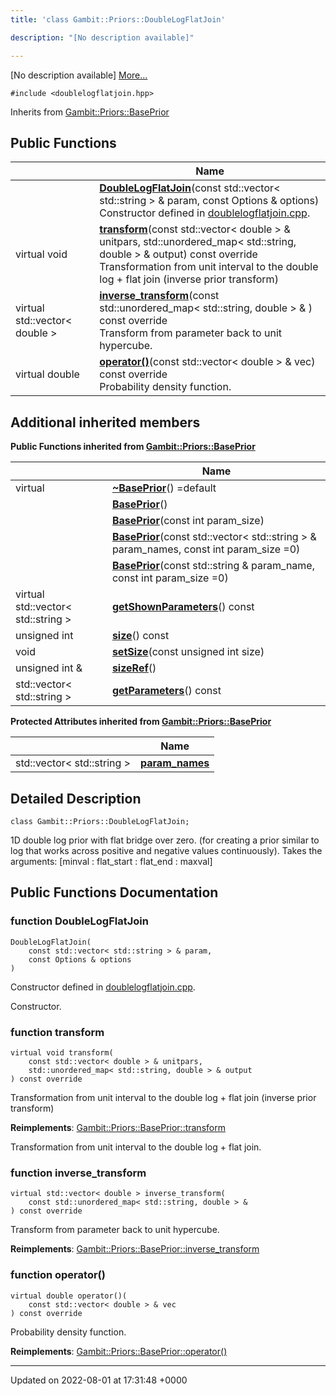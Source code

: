 ```yaml
---
title: 'class Gambit::Priors::DoubleLogFlatJoin'

description: "[No description available]"

---
```









[No description available] [More...](#detailed-description)


`#include <doublelogflatjoin.hpp>`

Inherits from [Gambit::Priors::BasePrior](/documentation/code/gambit_sphinxclasses/classgambit_1_1priors_1_1baseprior/)

## Public Functions

|                | Name           |
| -------------- | -------------- |
| | **[DoubleLogFlatJoin](/documentation/code/gambit_sphinxclasses/classgambit_1_1priors_1_1doublelogflatjoin/#function-doublelogflatjoin)**(const std::vector< std::string > & param, const Options & options)<br>Constructor defined in [doublelogflatjoin.cpp]().  |
| virtual void | **[transform](/documentation/code/gambit_sphinxclasses/classgambit_1_1priors_1_1doublelogflatjoin/#function-transform)**(const std::vector< double > & unitpars, std::unordered_map< std::string, double > & output) const override<br>Transformation from unit interval to the double log + flat join (inverse prior transform)  |
| virtual std::vector< double > | **[inverse_transform](/documentation/code/gambit_sphinxclasses/classgambit_1_1priors_1_1doublelogflatjoin/#function-inverse-transform)**(const std::unordered_map< std::string, double > & ) const override<br>Transform from parameter back to unit hypercube.  |
| virtual double | **[operator()](/documentation/code/gambit_sphinxclasses/classgambit_1_1priors_1_1doublelogflatjoin/#function-operator())**(const std::vector< double > & vec) const override<br>Probability density function.  |

## Additional inherited members

**Public Functions inherited from [Gambit::Priors::BasePrior](/documentation/code/gambit_sphinxclasses/classgambit_1_1priors_1_1baseprior/)**

|                | Name           |
| -------------- | -------------- |
| virtual | **[~BasePrior](/documentation/code/gambit_sphinxclasses/classgambit_1_1priors_1_1baseprior/#function-~baseprior)**() =default |
| | **[BasePrior](/documentation/code/gambit_sphinxclasses/classgambit_1_1priors_1_1baseprior/#function-baseprior)**() |
| | **[BasePrior](/documentation/code/gambit_sphinxclasses/classgambit_1_1priors_1_1baseprior/#function-baseprior)**(const int param_size) |
| | **[BasePrior](/documentation/code/gambit_sphinxclasses/classgambit_1_1priors_1_1baseprior/#function-baseprior)**(const std::vector< std::string > & param_names, const int param_size =0) |
| | **[BasePrior](/documentation/code/gambit_sphinxclasses/classgambit_1_1priors_1_1baseprior/#function-baseprior)**(const std::string & param_name, const int param_size =0) |
| virtual std::vector< std::string > | **[getShownParameters](/documentation/code/gambit_sphinxclasses/classgambit_1_1priors_1_1baseprior/#function-getshownparameters)**() const |
| unsigned int | **[size](/documentation/code/gambit_sphinxclasses/classgambit_1_1priors_1_1baseprior/#function-size)**() const |
| void | **[setSize](/documentation/code/gambit_sphinxclasses/classgambit_1_1priors_1_1baseprior/#function-setsize)**(const unsigned int size) |
| unsigned int & | **[sizeRef](/documentation/code/gambit_sphinxclasses/classgambit_1_1priors_1_1baseprior/#function-sizeref)**() |
| std::vector< std::string > | **[getParameters](/documentation/code/gambit_sphinxclasses/classgambit_1_1priors_1_1baseprior/#function-getparameters)**() const |

**Protected Attributes inherited from [Gambit::Priors::BasePrior](/documentation/code/gambit_sphinxclasses/classgambit_1_1priors_1_1baseprior/)**

|                | Name           |
| -------------- | -------------- |
| std::vector< std::string > | **[param_names](/documentation/code/gambit_sphinxclasses/classgambit_1_1priors_1_1baseprior/#variable-param-names)**  |


## Detailed Description

```
class Gambit::Priors::DoubleLogFlatJoin;
```


1D double log prior with flat bridge over zero. (for creating a prior similar to log that works across positive and negative values continuously). Takes the arguments: [minval : flat_start : flat_end : maxval] 

## Public Functions Documentation

### function DoubleLogFlatJoin

```
DoubleLogFlatJoin(
    const std::vector< std::string > & param,
    const Options & options
)
```

Constructor defined in [doublelogflatjoin.cpp](). 

Constructor. 


### function transform

```
virtual void transform(
    const std::vector< double > & unitpars,
    std::unordered_map< std::string, double > & output
) const override
```

Transformation from unit interval to the double log + flat join (inverse prior transform) 

**Reimplements**: [Gambit::Priors::BasePrior::transform](/documentation/code/gambit_sphinxclasses/classgambit_1_1priors_1_1baseprior/#function-transform)


Transformation from unit interval to the double log + flat join. 


### function inverse_transform

```
virtual std::vector< double > inverse_transform(
    const std::unordered_map< std::string, double > & 
) const override
```

Transform from parameter back to unit hypercube. 

**Reimplements**: [Gambit::Priors::BasePrior::inverse_transform](/documentation/code/gambit_sphinxclasses/classgambit_1_1priors_1_1baseprior/#function-inverse-transform)


### function operator()

```
virtual double operator()(
    const std::vector< double > & vec
) const override
```

Probability density function. 

**Reimplements**: [Gambit::Priors::BasePrior::operator()](/documentation/code/gambit_sphinxclasses/classgambit_1_1priors_1_1baseprior/#function-operator())


-------------------------------

Updated on 2022-08-01 at 17:31:48 +0000